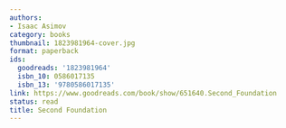 ```yaml
---
authors:
- Isaac Asimov
category: books
thumbnail: 1823981964-cover.jpg
format: paperback
ids:
  goodreads: '1823981964'
  isbn_10: 0586017135
  isbn_13: '9780586017135'
link: https://www.goodreads.com/book/show/651640.Second_Foundation
status: read
title: Second Foundation
---
```

